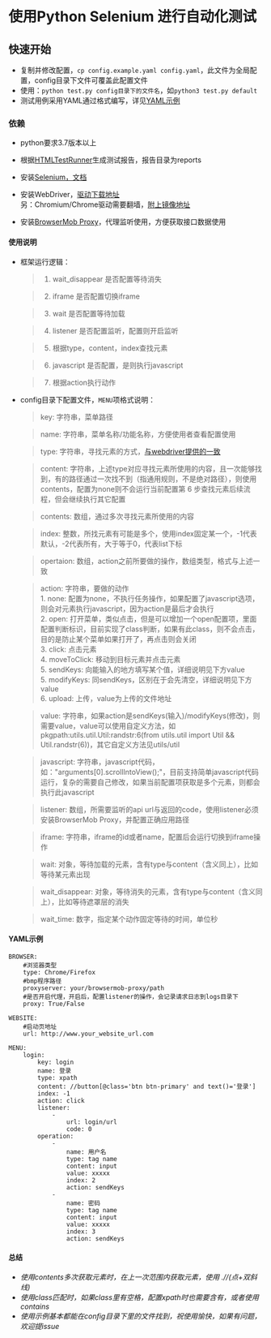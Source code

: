 # 使用Python Selenium 进行自动化测试

## 快速开始

- 复制并修改配置，```cp config.example.yaml config.yaml```，此文件为全局配置，config目录下文件可覆盖此配置文件
- 使用：```python test.py config目录下的文件名```，如`python3 test.py default`
- 测试用例采用YAML通过格式编写，详见[YAML示例](#YAML示例)

### 依赖

* python要求3.7版本以上

* 根据[HTMLTestRunner](https://pypi.org/project/HTMLTestRunner-Python3/)生成测试报告，报告目录为reports

* 安装[Selenium，文档](https://www.selenium.dev/documentation/zh-cn/)

* 安装WebDriver，[驱动下载地址](https://www.selenium.dev/documentation/zh-cn/webdriver/driver_requirements/)  
    另：Chromium/Chrome驱动需要翻墙，[附上镜像地址](http://npm.taobao.org/mirrors/chromedriver/)

* 安装[BrowserMob Proxy](https://github.com/lightbody/browsermob-proxy/releases/tag/browsermob-proxy-2.1.4)，代理监听使用，方便获取接口数据使用

#### 使用说明

* 框架运行逻辑：

    > 1. wait_disappear 是否配置等待消失

    > 2. iframe 是否配置切换iframe

    > 3. wait 是否配置等待加载

    > 4. listener 是否配置监听，配置则开启监听

    > 5. 根据type，content，index查找元素

    > 6. javascript 是否配置，是则执行javascript

    > 7. 根据action执行动作

* config目录下配置文件，`MENU`项格式说明：  

    > key: 字符串，菜单路径
    
    > name: 字符串，菜单名称/功能名称，方便使用者查看配置使用
    
    > type: 字符串，寻找元素的方式，[与webdriver提供的一致](https://www.selenium.dev/documentation/zh-cn/getting_started_with_webdriver/locating_elements/)
    
    > content: 字符串，上述type对应寻找元素所使用的内容，且一次能够找到，有的路径通过一次找不到（指通用规则，不是绝对路径），则使用contents，配置为none则不会运行当前配置第 6 步查找元素后续流程，但会继续执行其它配置
    
    > contents: 数组，通过多次寻找元素所使用的内容
    
    > index: 整数，所找元素有可能是多个，使用index固定某一个，-1代表默认，-2代表所有，大于等于0，代表list下标
    
    > opertaion: 数组，action之前所要做的操作，数组类型，格式与上述一致
    
    > action: 字符串，要做的动作  
        1. none: 配置为none，不执行任务操作，如果配置了javascript选项，则会对元素执行javascript，因为action是最后才会执行  
        2. open: 打开菜单，类似点击，但是可以增加一个open配置项，里面配置判断标识，目前实现了class判断，如果有此class，则不会点击，目的是防止某个菜单如果打开了，再点击则会关闭  
        3. click: 点击元素  
        4. moveToClick: 移动到目标元素并点击元素  
        5. sendKeys: 向能输入的地方填写某个值，详细说明见下方value  
        5. modifyKeys: 同sendKeys，区别在于会先清空，详细说明见下方value  
        6. upload: 上传，value为上传的文件地址  
    
    > value: 字符串，如果action是sendKeys(输入)/modifyKeys(修改)，则需要value，value可以使用自定义方法，如pkgpath:utils.util.Util:randstr:6(from utils.util import Util && Util.randstr(6))，其它自定义方法见utils/util

    > javascript: 字符串，javascript代码，如："arguments[0].scrollIntoView();"，目前支持简单javascript代码运行，复杂的需要自己修改，如果当前配置项获取是多个元素，则都会执行此javascript
    
    > listener: 数组，所需要监听的api url与返回的code，使用listener必须安装BrowserMob Proxy，并配置正确应用路径

    > iframe: 字符串，iframe的id或者name，配置后会运行切换到iframe操作

    > wait: 对象，等待加载的元素，含有type与content（含义同上），比如等待某元素出现

    > wait_disappear: 对象，等待消失的元素，含有type与content（含义同上），比如等待遮罩层的消失

    > wait_time: 数字，指定某个动作固定等待的时间，单位秒
    
#### YAML示例
```
BROWSER:
    #浏览器类型
    type: Chrome/Firefox
    #bmp程序路径
    proxyserver: your/browsermob-proxy/path
    #是否开启代理，开启后，配置listener的操作，会记录请求日志到logs目录下
    proxy: True/False

WEBSITE:
    #启动页地址
    url: http://www.your_website_url.com

MENU:
    login:
        key: login
        name: 登录
        type: xpath
        content: //button[@class='btn btn-primary' and text()='登录']
        index: -1
        action: click
        listener:
            -
                url: login/url
                code: 0
        operation:
            -
                name: 用户名
                type: tag name
                content: input
                value: xxxxx
                index: 2
                action: sendKeys
            -
                name: 密码
                type: tag name
                content: input
                value: xxxxx
                index: 3
                action: sendKeys
```
    
#### 总结

* _使用contents多次获取元素时，在上一次范围内获取元素，使用 .//(点+双斜线)_
* _使用class匹配时，如果class里有空格，配置xpath时也需要含有，或者使用contains_ 
* _使用示例基本都能在config目录下里的文件找到，祝使用愉快，如果有问题，欢迎提issue_
